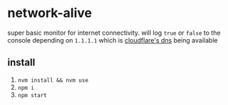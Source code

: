 # network-alive
super basic monitor for internet connectivity. will log `true` or `false` to the console depending on `1.1.1.1` which is [cloudflare's dns](https://1.1.1.1) being available
## install
1. `nvm install && nvm use`
2. `npm i`
3. `npm start`
